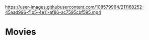 



https://user-images.githubusercontent.com/108579964/211168252-45aad996-f1b5-4e11-af86-ac7595cbf595.mp4

# Movies
